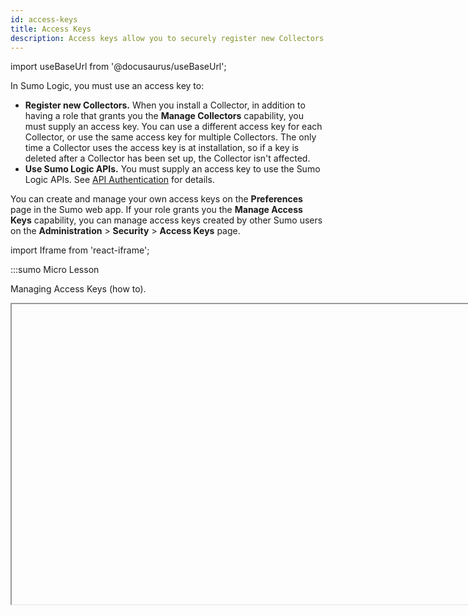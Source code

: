 ```yaml
---
id: access-keys
title: Access Keys
description: Access keys allow you to securely register new Collectors or access Sumo Logic APIs.
---
```

import useBaseUrl from '@docusaurus/useBaseUrl';

In Sumo Logic, you must use an access key to:

* **Register new Collectors.** When you install a Collector, in addition to having a role that grants you the **Manage Collectors** capability, you must supply an access key. You can use a different access key for each Collector, or use the same access key for multiple Collectors. The only time a Collector uses the access key is at installation, so if a key is deleted after a Collector has been set up, the Collector isn't affected.
* **Use Sumo Logic APIs.** You must supply an access key to use the Sumo Logic APIs. See [API Authentication](/docs/api/getting-started#authentication) for details.

You can create and manage your own access keys on the **Preferences** page in the Sumo web app. If your role grants you the **Manage Access Keys** capability, you can manage access keys created by other Sumo users on the **Administration** > **Security** > **Access Keys** page.

import Iframe from 'react-iframe';

:::sumo Micro Lesson

Managing Access Keys (how to).

<Iframe url="https://www.youtube.com/embed/1UY7vQiJwQ4?rel=0"
        width="854px"
        height="480px"
        id="myId"
        className="video-container"
        display="initial"
        position="relative"
        allow="accelerometer; autoplay=1; clipboard-write; encrypted-media; gyroscope; picture-in-picture"
        allowfullscreen
        />

:::


## Create your access key

### From the Preferences page

If you have the [**Create Access Keys** role capability](/docs/manage/users-roles/roles/role-capabilities#security), you can use the **Preferences** page to create access keys.

To create your own access keys:

1. In Sumo Logic, click your name in the left-nav and open the **Preferences** page.
1. In the **My Access Keys** section, click **+ Add Access Key**.<img src={useBaseUrl('/img/security/access-key-preferences-page-2.png')} alt="Add Access Key" width="600"/>
1. The **Create a Sumo Logic Access Key** window appears.
<img src={useBaseUrl('/img/security/create-access-key.png')} alt="Create an Access Key" width="600"/>
1. Enter a name for the access key in the **Name** field. If you don’t want to create an allowlist of domains from which the access key can be used to access Sumo APIs, go to step 7 below.
1. (Optional) In this step, you can define one or more domains that may use the access key to access Sumo APIs.
  :::note
  Enter a domain in the **Allowlisted CORS Domains** field and click **Add**. Enter the domains in the [Origin](https://developer.mozilla.org/en-US/docs/Web/HTTP/Headers/Origin) format described in Mozilla help. The URL pattern must include the HTTPS protocol and a domain name, a port is optional.
  :::
  <img src={useBaseUrl('/img/security/create-access-key-2.png')} alt="Add a domain for an access key" width="600"/>
1. The window updates, and displays the domain you added.Repeat steps 5 and 6 to add additional domains to the allowlist.
1. Click **Create Key** to generate the key. 
1. The window displays the generated Access ID and Access Key. Copy both before clicking **Done**. After you press **Done**, you will not be able to recover the Access ID and Access Key.
<img src={useBaseUrl('/img/security/generated-access-key.png')} alt="Access key successfully created" width="600"/>

### CORS support

Sumo supports cross-origin resource sharing (CORS), a mechanism that uses additional HTTP headers to tell a browser to let a web application running at one origin (domain) have permission to access selected resources from a server at a different origin. 

When you create an access key, you can optionally define an allowlist of domains that may access Sumo APIs using that access key. 

Whether Sumo accepts or rejects an API request depends on whether it contains an ORIGIN header and the entries in the allowlist. 

Sumo rejects:

* Requests with an ORIGIN header but the allowlist is empty.
* Requests with an ORIGIN header that don't match any entry in the allowlist.

When Sumo rejects a request, it issues an httpErrorCode 403 error. The error key is "forbidden" and the error message is: `The request origin is not allowlisted to use this access key`.

Sumo accepts:

* Requests without an ORIGIN header. 
* Requests with an ORIGIN header that matches an entry in the allowlist.
* All OPTIONS requests.

When Sumo accepts a request, the response includes the ORIGIN header in
an Access-Control-Allow-Origin header.



## Edit, deactivate, or delete an access key

You can use the **Preferences** page to edit, activate, deactivate, and delete your access keys. 

When you mouse over an access key on the **Preferences** page, several controls appear. 
<img src={useBaseUrl('/img/security/my-access-keys1.png')} alt="My Access Keys" width="1200"/>

* **Edit**. The pencil icon opens up an **Edit Access Key** window where you can modify the allowlist for the access key.
* **Deactivate/Reactivate**. Depending on the current status of the key, there will be either a **Deactivate** or **Reactivate** link. If you deactivate an access key, Sumo Logic retains the key credentials but renders the key useless. By default, Sumo Logic will deactivate an Access Key if it has gone unused for more than 30 days, though the [Access Keys Deactivation policy](#access-keys-deactivation-policy) can be updated by a Sumo Logic administrator. You can reactivate a key at any time to begin using it again.
  :::note
  After an access key is deactivated, there can be a brief period of time during which a previous successful authentication remains cached and a subsequent API request using the deactivated key will succeed. This could occur if the access key was used to authenticate within 15 minutes prior to the key being deactivated.
  :::
* **Delete**. Use the trash can icon to permanently remove the access key. The key will no longer be usable for API calls. However, deleting a key used to register a Collector does not affect the Collector, as the only time a Collector uses the access key is at installation.

### Access Keys Deactivation policy

To enhance the security of your account, Sumo Logic will by default automatically deactivate any Access Keys that haven’t been used for over 30 days. Deactivating Access Keys that have gone unused ensures that forgotten keys cannot be later used to access your account. 

An Administrator can adjust the limit to the number of days (between 1 and 365) an Access Key can go unused before being automatically deactivated. To configure this option, you must be a Sumo Logic Administrator or have the **Manage organization settings** role capability. 

To configure the Access Keys Deactivation policy:
1. Go to **Administration > Security > Policies**.
1. Locate the **Access Keys Deactivation** policy setting. 
1. Enter a value from 1 to 365 in the **No. of Days** field.
   <img src={useBaseUrl('img/security/access-keys-deactivation.png')} alt="Access Keys Deactivation" width="600"/>


## Manage all users’ access keys on Access Keys page

If you have the [**Manage Access Keys** role capability](/docs/manage/users-roles/roles/role-capabilities#security), you can manage access keys created by other Sumo Logic users in your organization: you can edit, deactivate, and delete any access key. You can use the **Access Keys** page to create and edit your own access keys. 

### Generate an access key 

1. Go to **Administration** > **Security** > **Access Keys**.
<img src={useBaseUrl('/img/security/access-key-security-page.png')} alt="Add Access Key" width="900"/>
1. At the top right of the table, click **+ Add Access Key**.
1. Follow the steps to create your own access keys [from the Preferences page](#from-the-preferences-page) above, starting with step 3.

### Edit, deactivate, or delete an access key

The **Security** > **Access Keys** page lists all access keys in your account. 

When you mouse over an access key, a three-dot more options menu appears, with three options.
<img src={useBaseUrl('img/security/access-key-three-dot.png')} alt="Edit access key" width="900"/>

* **Edit**. Opens up an **Edit Access Key** window where you can modify the allowlist for the access key.
* **Deactivate/Reactivate**. Depending on the current status of the key, there will be either a **Deactivate** or **Reactivate** option. If you deactivate an access key, Sumo retains the key credentials but renders the key useless. You can reactivate a key at any time to begin using it again. 
* **Delete**. Use the trash can icon to permanently remove the access key. The key will no longer be usable for API calls. However, deleting a key used to register a Collector has no effect on the Collector, as the only time a Collector uses the access key is at installation.
